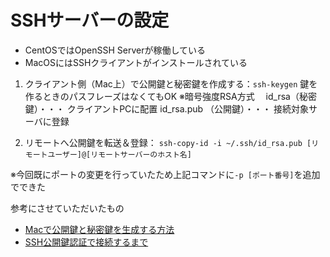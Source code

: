 # SSHサーバーの設定
- CentOSではOpenSSH Serverが稼働している
- MacOSにはSSHクライアントがインストールされている

1. クライアント側（Mac上）で公開鍵と秘密鍵を作成する：`ssh-keygen`
  鍵を作るときのパスフレーズはなくてもOK
  ※暗号強度RSA方式　
  id_rsa（秘密鍵）・・・ クライアントPCに配置
  id_rsa.pub （公開鍵）・・・ 接続対象サーバに登録
  
1. リモートへ公開鍵を転送＆登録：
  `ssh-copy-id -i ~/.ssh/id_rsa.pub [リモートユーザー]@[リモートサーバーのホスト名]`
  
  ※今回既にポートの変更を行っていたため上記コマンドに`-p [ポート番号]`を追加でできた


参考にさせていただいたもの
- [Macで公開鍵と秘密鍵を生成する方法](https://qiita.com/wakahara3/items/52094d476774f3a2f619)
- [SSH公開鍵認証で接続するまで](https://qiita.com/kazokmr/items/754169cfa996b24fcbf5)
